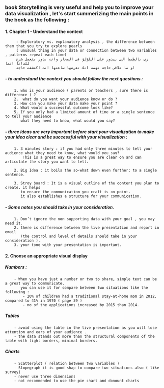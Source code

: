 ### book Storytelling is very useful and help you to improve your data visualization , let's start summerizing the main points in the book as the following :



#### 1. Chapter 1 - Understand the context 
         - Exploratory vs. explanatory analysis , the difference between them that you try to explore pearls
         ( unusual thing in your data or connection between two variables , patterns repeat each time)
         زى بالظبط الى بيدور على اللؤلؤ فى المحار وانت بدور بتعمل شرح للداتا انما
         او ما تلاقى حاجة مهمه انك تعرضها ساعتها انت اكتشفت حاجه 
    
  ##### - to understand the context you should follow the next questions :

        1. who is your audience ( parents or teachers , sure there is difference ) ?
        2.  what do you want your audience know or do ? 
        3. How can you make your data make your point ? 
        4. What would a successful outcome look like?
        5. If you only had a limited amount of time or a single sentence to tell your audience
           what they need to know, what would you say?

 #####    - three ideas are very important before start your visualization to make your idea clear and be successful with your visualization :
 
        1. 3 minutes story : if you had only three minutes to tell your audience what they need to know, what would you say? 
            This is a great way to ensure you are clear on and can articulate the story you want to tell.
            
        2. Big Idea : it boils the so‐what down even further: to a single sentence.

        3. Stroy board : It is a visual outline of the content you plan to create. it helps 
           to ensure the communication you craft is on point. 
           it also establishes a structure for your communication. 
        
 #####    - Some notes you should take in your consideration.

        1. Don’t ignore the non supporting data with your goal , you may need it. 
        2. there is difference between the live presentation and report in email 
           (the control and level of details should take in your consideration ). 
        3. your tone with your presentation is important.
        
  
 #### 2.  Choose an appropriate visual display
 
   ##### Numbers : 
        - When you have just a number or two to share, simple text can be a great way to communicate. 
           you can use it for compare between two situations like the following :
            - 20% of children had a traditional stay-at-home mom in 2012, compared to 41% in 1970 ( page 39 )
            - no of the applications increased by 2015 than 2014.
   ##### Tables
        - avoid using the table in the live presentation as you will lose attention and ears of your audience .
        - the data stands out more than the structural components of the table with light borders, minimal borders.
        
   ##### Charts
        - Scatterplot ( relation between two variables )
        - Slopegraph it is good shap to compare two situations also ( like survey)
        - never use three dimensions
        - not recommended to use the pie chart and donount charts 
  
